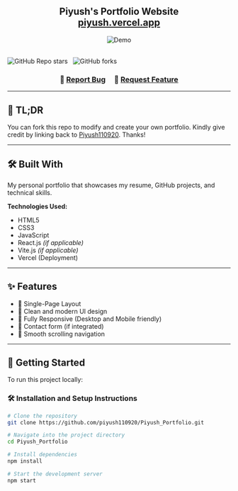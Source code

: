 <h2 align="center">
  Piyush's Portfolio Website <br/>
  <a href="https://piyush-portfolio-alpha-olive.vercel.app/" target="_blank">piyush.vercel.app</a>
</h2>

<div align="center">
  <img alt="Demo" src="./screenshots/desktop.png" />
</div>

<br/>

<p align="center">

![GitHub Repo stars](https://img.shields.io/github/stars/piyush110920/Piyush_Portfolio?color=red&logo=github&style=for-the-badge) &nbsp;
![GitHub forks](https://img.shields.io/github/forks/piyush110920/Piyush_Portfolio?color=red&logo=github&style=for-the-badge)

</p>

<h3 align="center">
    🔹
    <a href="https://github.com/piyush110920/Piyush_Portfolio/issues">Report Bug</a> &nbsp; &nbsp;
    🔹
    <a href="https://github.com/piyush110920/Piyush_Portfolio/issues">Request Feature</a>
</h3>

---

## 📌 TL;DR

You can fork this repo to modify and create your own portfolio. Kindly give credit by linking back to [Piyush110920](https://github.com/piyush110920). Thanks!

---

## 🛠 Built With

My personal portfolio that showcases my resume, GitHub projects, and technical skills.

**Technologies Used:**

- HTML5  
- CSS3  
- JavaScript  
- React.js *(if applicable)*  
- Vite.js *(if applicable)*  
- Vercel (Deployment)

---

## ✨ Features

- 📖 Single-Page Layout  
- 🎨 Clean and modern UI design  
- 📱 Fully Responsive (Desktop and Mobile friendly)  
- 📧 Contact form (if integrated)  
- 🧭 Smooth scrolling navigation

---

## 🚀 Getting Started

To run this project locally:

### 🛠 Installation and Setup Instructions

```bash
# Clone the repository
git clone https://github.com/piyush110920/Piyush_Portfolio.git

# Navigate into the project directory
cd Piyush_Portfolio

# Install dependencies
npm install

# Start the development server
npm start

